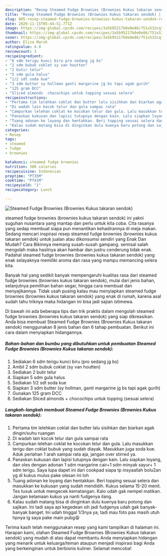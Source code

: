 ```yaml
---
description: "Resep Steamed Fudge Brownies (Brownies Kukus takaran sendok) | Resep Membuat Steamed Fudge Brownies (Brownies Kukus takaran sendok) Yang Bisa Manjain Lidah"
title: "Resep Steamed Fudge Brownies (Brownies Kukus takaran sendok) | Resep Membuat Steamed Fudge Brownies (Brownies Kukus takaran sendok) Yang Bisa Manjain Lidah"
slug: 805-resep-steamed-fudge-brownies-brownies-kukus-takaran-sendok-resep-membuat-steamed-fudge-brownies-brownies-kukus-takaran-sendok-yang-bisa-manjain-lidah
date: 2020-11-15T05:44:51.771Z
image: https://img-global.cpcdn.com/recipes/3a5b95217b0e0e86/751x532cq70/steamed-fudge-brownies-brownies-kukus-takaran-sendok-foto-resep-utama.jpg
thumbnail: https://img-global.cpcdn.com/recipes/3a5b95217b0e0e86/751x532cq70/steamed-fudge-brownies-brownies-kukus-takaran-sendok-foto-resep-utama.jpg
cover: https://img-global.cpcdn.com/recipes/3a5b95217b0e0e86/751x532cq70/steamed-fudge-brownies-brownies-kukus-takaran-sendok-foto-resep-utama.jpg
author: Eliza Marsh
ratingvalue: 4.9
reviewcount: 3
recipeingredient:
- "6 sdm terigu kunci biru pro sedang jg bs"
- "2 sdm bubuk coklat sy van houtten"
- "2 butir telur"
- "5 sdm gula halus"
- "1/2 sdt soda kue"
- "3 sdm butter sy hollman ganti margarine jg bs tapi agak gurih"
- "125 gram DCC"
- "Sliced almonds  chocochips untuk topping sesuai selera"
recipeinstructions:
- "Pertama tim lelehkan coklat dan butter lalu sisihkan dan biarkan agak dingin/suhu ruangan"
- "Di wadah lain kocok telur dan gula sampai rata"
- "Campurkan lelehan coklat ke kocokan telur dan gula. Lalu masukkan terigu dan coklat bubuk yang sudah diayak. Masukkan juga soda kue. Aduk perlahan 1 arah sampai rata aja, jangan over stirred ya."
- "Panaskan kukusan dan lapisi tutupnya dengan kain. Lalu siapkan loyang, dan oles dengan adonan 1 sdm margarine cair+1 sdm minyak sayur+ 1 sdm terigu. Saya lupa dapet ini dari cookpad siapa tp insyaallah bolu2an yg di kukus mulus pake olesan ini loh"
- "Tuang adonan ke loyang dan hentakkan. Beri topping sesuai selera dan masukkan ke kukusan yang sudah mendidih. Kukus selama 15-20 menit. Tes tusuk untuk mengecek kematangan. Kalo udah gak nempel matikan. Jangan kelamaan kukus ya nanti fudgenya ilang."
- "Kalau sudah matang bisa di dinginkan dulu kuenya baru potong dan sajikan. Ini tadi saya api kegedean sih jadi fudgenya udah gak banyak-banyak banget. Ini udah tinggal 1/3nya ya, tadi mau foto pas masih utuh hpnya lg saya pake main pubg😩"
categories:
- Resep
tags:
- steamed
- fudge
- brownies

katakunci: steamed fudge brownies 
nutrition: 300 calories
recipecuisine: Indonesian
preptime: "PT35M"
cooktime: "PT41M"
recipeyield: "1"
recipecategory: Lunch

---
```



![Steamed Fudge Brownies (Brownies Kukus takaran sendok)](https://img-global.cpcdn.com/recipes/3a5b95217b0e0e86/751x532cq70/steamed-fudge-brownies-brownies-kukus-takaran-sendok-foto-resep-utama.jpg)


steamed fudge brownies (brownies kukus takaran sendok) ini yakni suguhan nusantara yang mantap dan perlu untuk kita coba. Cita rasanya yang sedap membuat siapa pun menantikan kehadirannya di meja makan.
Sedang mencari inspirasi resep steamed fudge brownies (brownies kukus takaran sendok) untuk jualan atau dikonsumsi sendiri yang Enak Dan Mudah? Cara Bikinnya memang susah-susah gampang. semisal salah mengolah maka hasilnya akan hambar dan justru cenderung tidak enak. Padahal steamed fudge brownies (brownies kukus takaran sendok) yang enak selayaknya memiliki aroma dan rasa yang mampu memancing selera kita.

Banyak hal yang sedikit banyak mempengaruhi kualitas rasa dari steamed fudge brownies (brownies kukus takaran sendok), mulai dari jenis bahan, selanjutnya pemilihan bahan segar, hingga cara membuat dan menyajikannya. Tidak usah pusing kalau mau menyiapkan steamed fudge brownies (brownies kukus takaran sendok) yang enak di rumah, karena asal sudah tahu triknya maka hidangan ini bisa jadi sajian istimewa.




Di bawah ini ada beberapa tips dan trik praktis dalam mengolah steamed fudge brownies (brownies kukus takaran sendok) yang siap dikreasikan. Anda bisa membuat Steamed Fudge Brownies (Brownies Kukus takaran sendok) menggunakan 8 jenis bahan dan 6 tahap pembuatan. Berikut ini cara dalam menyiapkan hidangannya.

<!--inarticleads1-->

##### Bahan-bahan dan bumbu yang dibutuhkan untuk pembuatan Steamed Fudge Brownies (Brownies Kukus takaran sendok):

1. Sediakan 6 sdm terigu kunci biru (pro sedang jg bs)
1. Ambil 2 sdm bubuk coklat (sy van houtten)
1. Sediakan 2 butir telur
1. Siapkan 5 sdm gula halus
1. Sediakan 1/2 sdt soda kue
1. Siapkan 3 sdm butter (sy hollman, ganti margarine jg bs tapi agak gurih)
1. Gunakan 125 gram DCC
1. Sediakan Sliced almonds + chocochips untuk topping (sesuai selera)




<!--inarticleads2-->

##### Langkah-langkah membuat Steamed Fudge Brownies (Brownies Kukus takaran sendok):

1. Pertama tim lelehkan coklat dan butter lalu sisihkan dan biarkan agak dingin/suhu ruangan
1. Di wadah lain kocok telur dan gula sampai rata
1. Campurkan lelehan coklat ke kocokan telur dan gula. Lalu masukkan terigu dan coklat bubuk yang sudah diayak. Masukkan juga soda kue. Aduk perlahan 1 arah sampai rata aja, jangan over stirred ya.
1. Panaskan kukusan dan lapisi tutupnya dengan kain. Lalu siapkan loyang, dan oles dengan adonan 1 sdm margarine cair+1 sdm minyak sayur+ 1 sdm terigu. Saya lupa dapet ini dari cookpad siapa tp insyaallah bolu2an yg di kukus mulus pake olesan ini loh
1. Tuang adonan ke loyang dan hentakkan. Beri topping sesuai selera dan masukkan ke kukusan yang sudah mendidih. Kukus selama 15-20 menit. Tes tusuk untuk mengecek kematangan. Kalo udah gak nempel matikan. Jangan kelamaan kukus ya nanti fudgenya ilang.
1. Kalau sudah matang bisa di dinginkan dulu kuenya baru potong dan sajikan. Ini tadi saya api kegedean sih jadi fudgenya udah gak banyak-banyak banget. Ini udah tinggal 1/3nya ya, tadi mau foto pas masih utuh hpnya lg saya pake main pubg😩




Terima kasih telah menggunakan resep yang kami tampilkan di halaman ini. Harapan kami, olahan Steamed Fudge Brownies (Brownies Kukus takaran sendok) yang mudah di atas dapat membantu Anda menyiapkan hidangan yang menarik untuk keluarga/teman ataupun menjadi inspirasi bagi Anda yang berkeinginan untuk berbisnis kuliner. Selamat mencoba!
